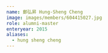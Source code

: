 ```yaml
---
name: 鄭弘昇 Hung-Sheng Cheng 
image: images/members/604415027.jpg 
role: alumni-master
enteryear: 2015
aliases:
  - hung sheng cheng
---
```

